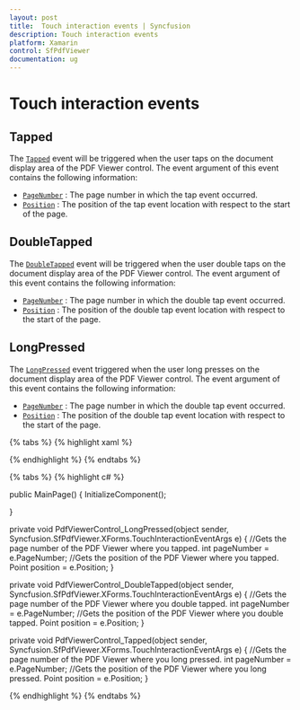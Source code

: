 ```yaml
---
layout: post
title:  Touch interaction events | Syncfusion
description: Touch interaction events
platform: Xamarin
control: SfPdfViewer
documentation: ug
---
```


# Touch interaction events

## Tapped 

The [`Tapped`](https://help.syncfusion.com/cr/xamarin/Syncfusion.SfPdfViewer.XForms.SfPdfViewer.html) event will be triggered when the user taps on the document display area of the PDF Viewer control. The event argument of this event contains the following information:

* [`PageNumber`](https://help.syncfusion.com/cr/xamarin/Syncfusion.SfPdfViewer.XForms.TouchInteractionEventArgs.html#Syncfusion_SfPdfViewer_XForms_TouchInteractionEventArgs_PageNumber)          : The page number in which the tap event occurred.
* [`Position`](https://help.syncfusion.com/cr/xamarin/Syncfusion.SfPdfViewer.XForms.TouchInteractionEventArgs.html#Syncfusion_SfPdfViewer_XForms_TouchInteractionEventArgs_Position) 			: The position of the tap event location with respect to the start of the page.

## DoubleTapped

The [`DoubleTapped`](https://help.syncfusion.com/cr/xamarin/Syncfusion.SfPdfViewer.XForms.SfPdfViewer.html) event will be triggered when the user double taps on the document display area of the PDF Viewer control. The event argument of this event contains the following information:

* [`PageNumber`](https://help.syncfusion.com/cr/xamarin/Syncfusion.SfPdfViewer.XForms.TouchInteractionEventArgs.html#Syncfusion_SfPdfViewer_XForms_TouchInteractionEventArgs_PageNumber)          : The page number in which the double tap event occurred.
* [`Position`](https://help.syncfusion.com/cr/xamarin/Syncfusion.SfPdfViewer.XForms.TouchInteractionEventArgs.html#Syncfusion_SfPdfViewer_XForms_TouchInteractionEventArgs_Position) 			: The position of the double tap event location with respect to the start of the page.

## LongPressed

The [`LongPressed`](https://help.syncfusion.com/cr/xamarin/Syncfusion.SfPdfViewer.XForms.SfPdfViewer.html) event triggered when the user long presses on the document display area of the PDF Viewer control. The event argument of this event contains the following information:

* [`PageNumber`](https://help.syncfusion.com/cr/xamarin/Syncfusion.SfPdfViewer.XForms.TouchInteractionEventArgs.html#Syncfusion_SfPdfViewer_XForms_TouchInteractionEventArgs_PageNumber)          : The page number in which the double tap event occurred.
* [`Position`](https://help.syncfusion.com/cr/xamarin/Syncfusion.SfPdfViewer.XForms.TouchInteractionEventArgs.html#Syncfusion_SfPdfViewer_XForms_TouchInteractionEventArgs_Position) 			: The position of the double tap event location with respect to the start of the page.

{% tabs %}
{% highlight xaml %}

<Grid x:Name="pdfViewGrid">
<syncfusion:SfPdfViewer x:Name="pdfViewerControl" Tapped="PdfViewerControl_Tapped"
DoubleTapped="PdfViewerControl_DoubleTapped" LongPressed="PdfViewerControl_LongPressed"
InputFileStream="{Binding PdfDocumentStream}"/>
</Grid>

{% endhighlight %}
{% endtabs %}

{% tabs %}
{% highlight c# %}

public MainPage()
{
InitializeComponent();

}

private void PdfViewerControl_LongPressed(object sender, Syncfusion.SfPdfViewer.XForms.TouchInteractionEventArgs e)
{
//Gets the page number of the PDF Viewer where you tapped.
int pageNumber = e.PageNumber;
//Gets the position of the PDF Viewer where you tapped.
Point position = e.Position;
}

private void PdfViewerControl_DoubleTapped(object sender, Syncfusion.SfPdfViewer.XForms.TouchInteractionEventArgs e)
{
//Gets the page number of the PDF Viewer where you double tapped.
int pageNumber = e.PageNumber;
//Gets the position of the PDF Viewer where you double tapped.
Point position = e.Position;
}

private void PdfViewerControl_Tapped(object sender, Syncfusion.SfPdfViewer.XForms.TouchInteractionEventArgs e)
{
//Gets the page number of the PDF Viewer where you long pressed.
int pageNumber = e.PageNumber;
//Gets the position of the PDF Viewer where you long pressed.
Point position = e.Position;
}

{% endhighlight %}
{% endtabs %}
